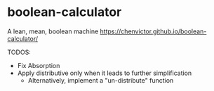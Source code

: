 # boolean-calculator
A lean, mean, boolean machine
https://chenvictor.github.io/boolean-calculator/

TODOS:
- Fix Absorption
- Apply distributive only when it leads to further simplification
  - Alternatively, implement a "un-distribute" function
